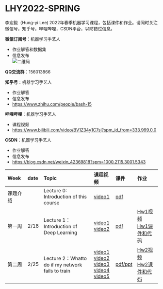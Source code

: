# LHY2022-SPRING
李宏毅（Hung-yi Lee) 2022年春季机器学习课程，包括课件和作业。请同时关注微信号，知乎号，哔哩哔哩，CSDN平台，以防错过信息。

**微信订阅号**：机器学习手艺人  
 * 作业解答和数据集
 * 信息发布  
![二维码](https://user-images.githubusercontent.com/13679904/153817467-434bc321-e6c2-471a-9a99-29e728fd5740.jpg)

**QQ交流群**：156013866

**知乎号**：机器学习手艺人  
 * 作业解答
 * 信息发布
 * https://www.zhihu.com/people/bash-15

**哔哩哔哩**：机器学习手艺人  
 * 课程视频
 * https://www.bilibili.com/video/BV1Z34y1C7sj?spm_id_from=333.999.0.0

**CSDN**：机器学习手艺人  
 * 作业解答
 * 信息发布
 * https://blog.csdn.net/weixin_42369818?spm=1000.2115.3001.5343


|Week|date|Topic|课程视频|课件|作业|
|:--|:--|:--|:--|:--|:--|
|课题介绍| |Lecture 0: Introduction of this course | [video1](https://www.bilibili.com/video/BV1Z34y1C7sj?p=1)|[pdf](Lecture0)|
|第一周|2/18|Lecture 1：Introduction of <br> Deep Learning |[video1](https://www.bilibili.com/video/BV1Z34y1C7sj?p=2) <br> [video2](https://www.bilibili.com/video/BV1Z34y1C7sj?p=3)|[pdf](Lecture01)|[Hw1视频](https://www.bilibili.com/video/BV1Z34y1C7sj?p=4) <br> [Hw1课件和代码](Hw01)|
|第二周|2/25|Lecture 2：Whatto do if my network <br>fails to train |[video1](https://www.bilibili.com/video/BV1Z34y1C7sj?p=8) <br> [video2](https://www.bilibili.com/video/BV1Z34y1C7sj?p=9) <br> [video3](https://www.bilibili.com/video/BV1Z34y1C7sj?p=10) <br> [video4](https://www.bilibili.com/video/BV1Z34y1C7sj?p=11) <br> [video5](https://www.bilibili.com/video/BV1Z34y1C7sj?p=12)|[pdf/ppt](Lecture02)|[Hw2视频](https://www.bilibili.com/video/BV1Z34y1C7sj?p=18) <br> [Hw2课件和代码](Hw02)|

